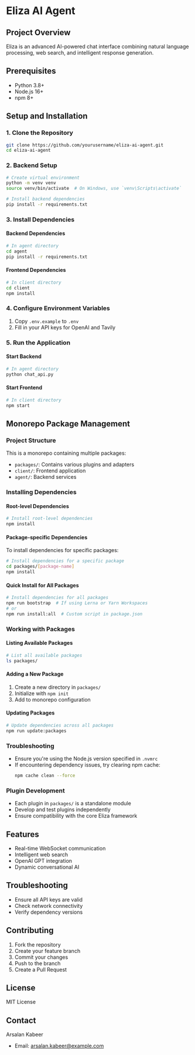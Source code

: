 # Eliza AI Agent

## Project Overview
Eliza is an advanced AI-powered chat interface combining natural language processing, web search, and intelligent response generation.

## Prerequisites
- Python 3.8+
- Node.js 16+
- npm 8+

## Setup and Installation

### 1. Clone the Repository
```bash
git clone https://github.com/yourusername/eliza-ai-agent.git
cd eliza-ai-agent
```

### 2. Backend Setup
```bash
# Create virtual environment
python -m venv venv
source venv/bin/activate  # On Windows, use `venv\Scripts\activate`

# Install backend dependencies
pip install -r requirements.txt
```

### 3. Install Dependencies

#### Backend Dependencies
```bash
# In agent directory
cd agent
pip install -r requirements.txt
```

#### Frontend Dependencies
```bash
# In client directory
cd client
npm install
```

### 4. Configure Environment Variables
1. Copy `.env.example` to `.env`
2. Fill in your API keys for OpenAI and Tavily

### 5. Run the Application

#### Start Backend
```bash
# In agent directory
python chat_api.py
```

#### Start Frontend
```bash
# In client directory
npm start
```

## Monorepo Package Management

### Project Structure
This is a monorepo containing multiple packages:
- `packages/`: Contains various plugins and adapters
- `client/`: Frontend application
- `agent/`: Backend services

### Installing Dependencies

#### Root-level Dependencies
```bash
# Install root-level dependencies
npm install
```

#### Package-specific Dependencies
To install dependencies for specific packages:
```bash
# Install dependencies for a specific package
cd packages/[package-name]
npm install
```

#### Quick Install for All Packages
```bash
# Install dependencies for all packages
npm run bootstrap  # If using Lerna or Yarn Workspaces
# or
npm run install:all  # Custom script in package.json
```

### Working with Packages

#### Listing Available Packages
```bash
# List all available packages
ls packages/
```

#### Adding a New Package
1. Create a new directory in `packages/`
2. Initialize with `npm init`
3. Add to monorepo configuration

#### Updating Packages
```bash
# Update dependencies across all packages
npm run update:packages
```

### Troubleshooting
- Ensure you're using the Node.js version specified in `.nvmrc`
- If encountering dependency issues, try clearing npm cache:
  ```bash
  npm cache clean --force
  ```

### Plugin Development
- Each plugin in `packages/` is a standalone module
- Develop and test plugins independently
- Ensure compatibility with the core Eliza framework

## Features
- Real-time WebSocket communication
- Intelligent web search
- OpenAI GPT integration
- Dynamic conversational AI

## Troubleshooting
- Ensure all API keys are valid
- Check network connectivity
- Verify dependency versions

## Contributing
1. Fork the repository
2. Create your feature branch
3. Commit your changes
4. Push to the branch
5. Create a Pull Request

## License
MIT License

## Contact
Arsalan Kabeer
- Email: arsalan.kabeer@example.com
